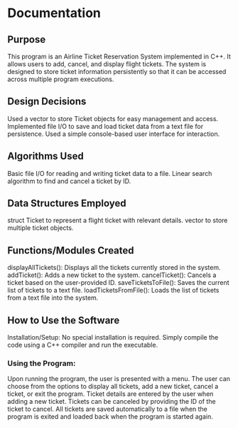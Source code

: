 # Documentation

## Purpose

This program is an Airline Ticket Reservation System implemented in C++. It allows users to add, cancel, and display flight tickets. The system is designed to store ticket information persistently so that it can be accessed across multiple program executions.

## Design Decisions

Used a vector to store Ticket objects for easy management and access.
Implemented file I/O to save and load ticket data from a text file for persistence.
Used a simple console-based user interface for interaction.

## Algorithms Used

Basic file I/O for reading and writing ticket data to a file.
Linear search algorithm to find and cancel a ticket by ID.

## Data Structures Employed

struct Ticket to represent a flight ticket with relevant details.
vector<Ticket> to store multiple ticket objects.

## Functions/Modules Created

displayAllTickets(): Displays all the tickets currently stored in the system.
addTicket(): Adds a new ticket to the system.
cancelTicket(): Cancels a ticket based on the user-provided ID.
saveTicketsToFile(): Saves the current list of tickets to a text file.
loadTicketsFromFile(): Loads the list of tickets from a text file into the system.

## How to Use the Software

Installation/Setup: No special installation is required. Simply compile the code using a C++ compiler and run the executable.

### Using the Program:

Upon running the program, the user is presented with a menu.
The user can choose from the options to display all tickets, add a new ticket, cancel a ticket, or exit the program.
Ticket details are entered by the user when adding a new ticket.
Tickets can be canceled by providing the ID of the ticket to cancel.
All tickets are saved automatically to a file when the program is exited and loaded back when the program is started again.
